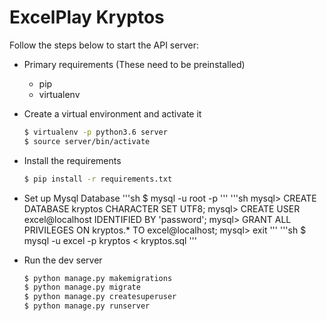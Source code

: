 # ExcelPlay Kryptos
Follow the steps below to start the API server:
  - Primary requirements (These need to be preinstalled)
    - pip
    - virtualenv
  - Create a virtual environment and activate it
    ```sh
    $ virtualenv -p python3.6 server
    $ source server/bin/activate
    ```
  - Install the requirements
    ```sh
    $ pip install -r requirements.txt
    ```
  - Set up Mysql Database
    '''sh
    $ mysql -u root -p
    '''
    '''sh
    mysql> CREATE DATABASE kryptos CHARACTER SET UTF8;
    mysql> CREATE USER excel@localhost IDENTIFIED BY 'password';
    mysql> GRANT ALL PRIVILEGES ON kryptos.* TO excel@localhost;
    mysql> exit
    '''
    '''sh
    $ mysql -u excel -p kryptos < kryptos.sql
    '''

  - Run the dev server
    ```sh
    $ python manage.py makemigrations
    $ python manage.py migrate
    $ python manage.py createsuperuser
    $ python manage.py runserver
    ```

